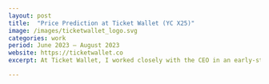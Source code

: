 ```yaml
---
layout: post
title:  "Price Prediction at Ticket Wallet (YC X25)"
image: /images/ticketwallet_logo.svg
categories: work  
period: June 2023 — August 2023
website: https://ticketwallet.co
excerpt: At Ticket Wallet, I worked closely with the CEO in an early-stage startup to advise and design data pipelines, pricing algorithms, and refine product pitches. Engineered the backend authentication and created a multi-modal ticket prediction system.

---
```


